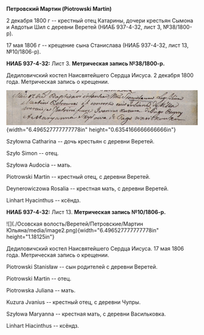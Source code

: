 **Петровский Мартин (Piotrowski Martin)**

2 декабря 1800 г -- крестный отец Катарины, дочери крестьян Сымона и
Авдотьи Шил с деревни Веретей (НИАБ 937-4-32, лист 3, №38/1800-р).

17 мая 1806 г -- крещение сына Станислава (НИАБ 937-4-32, лист 13,
№10/1806-р).

**НИАБ 937-4-32:** Лист 3. **Метрическая запись №38/1800-р.**

Дедиловичский костел Наисвятейшего Сердца Иисуса. 2 декабря 1800 года.
Метрическая запись о крещении.

![](./media/a53f2802e828f14c2a84e0c4855ecf4a3ae19fbd.png){width="6.496527777777778in"
height="0.6354166666666666in"}

Szyłowna Catharina -- дочь крестьян с деревни Веретей.

Szyło Simon -- отец.

Szyłowa Audocia -- мать.

Piotrowski Martin -- крестный отец, с деревни Веретей.

Deynerowiczowa Rosalia -- крестная мать, с деревни Веретей.

Linhart Hyacinthus -- ксёндз.

**НИАБ 937-4-32:** Лист 13. **Метрическая запись №10/1806-р.**

![](./Осовская волость/Веретей/Петровские/Мартин Юльяна/media/image2.png){width="6.496527777777778in"
height="1.18125in"}

Дедиловичский костел Наисвятейшего Сердца Иисуса. 17 мая 1806 года.
Метрическая запись о крещении.

Piotrowski Stanisław -- сын родителей с деревни Веретей.

Piotrowski Martin -- отец.

Piotrowska Juliana -- мать.

Kuzura Jvanius -- крестный отец, с деревни Чупры.

Szyłowa Maryanna -- крестная мать, с деревни Васильковка.

Linhart Hiacinthus -- ксёндз.
